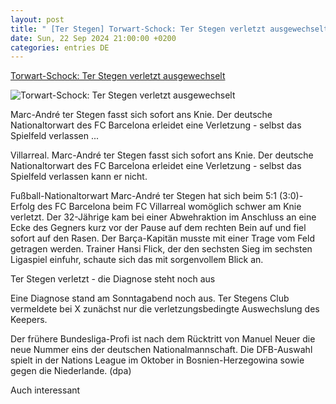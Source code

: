 ```yaml
---
layout: post
title: " [Ter Stegen] Torwart-Schock: Ter Stegen verletzt ausgewechselt"
date: Sun, 22 Sep 2024 21:00:00 +0200
categories: entries DE
---
```

[Torwart-Schock: Ter Stegen verletzt ausgewechselt](https://www.waz.de/sport/article407314119/torwart-schock-ter-stegen-verletzt-ausgewechselt.html)

![Torwart-Schock: Ter Stegen verletzt ausgewechselt](https://img.sparknews.funkemedien.de/407314104/407314104_1727030968_v16_9_1600.jpeg)

Marc-André ter Stegen fasst sich sofort ans Knie. Der deutsche Nationaltorwart des FC Barcelona erleidet eine Verletzung - selbst das Spielfeld verlassen ...

Villarreal. Marc-André ter Stegen fasst sich sofort ans Knie. Der deutsche Nationaltorwart des FC Barcelona erleidet eine Verletzung - selbst das Spielfeld verlassen kann er nicht.

Fußball-Nationaltorwart Marc-André ter Stegen hat sich beim 5:1 (3:0)-Erfolg des FC Barcelona beim FC Villarreal womöglich schwer am Knie verletzt. Der 32-Jährige kam bei einer Abwehraktion im Anschluss an eine Ecke des Gegners kurz vor der Pause auf dem rechten Bein auf und fiel sofort auf den Rasen. Der Barça-Kapitän musste mit einer Trage vom Feld getragen werden. Trainer Hansi Flick, der den sechsten Sieg im sechsten Ligaspiel einfuhr, schaute sich das mit sorgenvollem Blick an.

Ter Stegen verletzt - die Diagnose steht noch aus

Eine Diagnose stand am Sonntagabend noch aus. Ter Stegens Club vermeldete bei X zunächst nur die verletzungsbedingte Auswechslung des Keepers.

Der frühere Bundesliga-Profi ist nach dem Rücktritt von Manuel Neuer die neue Nummer eins der deutschen Nationalmannschaft. Die DFB-Auswahl spielt in der Nations League im Oktober in Bosnien-Herzegowina sowie gegen die Niederlande. (dpa)

Auch interessant

